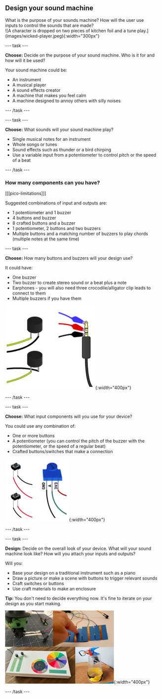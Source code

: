 ## Design your sound machine

<div style="display: flex; flex-wrap: wrap">
<div style="flex-basis: 200px; flex-grow: 1; margin-right: 15px;">
What is the purpose of your sounds machine? How will the user use inputs to control the sounds that are made? 
</div>
<div>
![A character is dropped on two pieces of kitchen foil and a tune play.](images/wicked-player.jpeg){:width="300px"}
</div>
</div>

--- task ---

**Choose:** Decide on the purpose of your sound machine. Who is it for and how will it be used? 

Your sound machine could be:

+ An instrument
+ A musical player
+ A sound effects creator
+ A machine that makes you feel calm
+ A machine designed to annoy others with silly noises

--- /task ---

--- task ---

**Choose:** What sounds will your sound machine play?

+ Single musical notes for an instrument
+ Whole songs or tunes
+ Sound effects such as thunder or a bird chirping 
+ Use a variable input from a potentiometer to control pitch or the speed of a beat

--- /task ---

### How many components can you have?

[[[pico-limitations]]]

Suggested combinations of input and outputs are:
+ 1 potentiometer and 1 buzzer 
+ 4 buttons and buzzer
+ 8 crafted buttons and a buzzer
+ 1 potentiometer, 2 buttons and two buzzers
+ Multiple buttons and a matching number of buzzers to play chords (multiple notes at the same time)

--- task ---

**Choose:** How many buttons and buzzers will your design use?

It could have:
+ One buzzer
+ Two buzzer to create stereo sound or a beat plus a note
+ Earphones - you will also need three crocodile/alligator clip leads to connect to them
+ Multiple buzzers if you have them

![A collection of diagrams showing multiple buttons, a headphone jack.](images/output-components.png){:width="400px"}

--- /task ---

--- task ---

**Choose:** What input components will you use for your device?

You could use any combination of:

+ One or more buttons
+ A potentiometer (you can control the pitch of the buzzer with the potentiometer, or the speed of a regular beat)
+ Crafted buttons/switches that make a connection

![A collection of diagrams showing multiple buttons, a potentiometer.](images/input-components.png){:width="400px"}

--- /task ---

--- task ---

**Design:** Decide on the overall look of your device. What will your sound machine look like? How will you attach your inputs and outputs?

Will you:

+ Base your design on a traditional instrument such as a piano
+ Draw a picture or make a scene with buttons to trigger relevant sounds
+ Craft switches or buttons
+ Use craft materials to make an enclosure

**Tip:** You don't need to decide everything now. It's fine to iterate on your design as you start making. 

![A collection of images showing example projects including a sound bomb pull switch, toy drop switch, a dj deck with dials and buttons, and a special effects board with multiple crafted buttons.](images/strip-examples.png){:width="400px"}

--- /task ---

